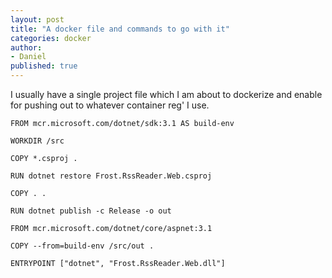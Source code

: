 ```yaml
---
layout: post
title: "A docker file and commands to go with it"
categories: docker
author:
- Daniel
published: true
---
```


I usually have a single project file which I am about to dockerize and enable for pushing out to whatever container reg' I use.

```docker
FROM mcr.microsoft.com/dotnet/sdk:3.1 AS build-env

WORKDIR /src

COPY *.csproj .

RUN dotnet restore Frost.RssReader.Web.csproj

COPY . .

RUN dotnet publish -c Release -o out

FROM mcr.microsoft.com/dotnet/core/aspnet:3.1

COPY --from=build-env /src/out .

ENTRYPOINT ["dotnet", "Frost.RssReader.Web.dll"]
```